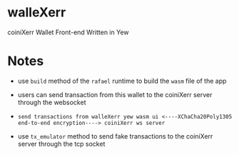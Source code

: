 

# walleXerr

coiniXerr Wallet Front-end Written in Yew 

# Notes

* use `build` method of the `rafael` runtime to build the `wasm` file of the app

* users can send transaction from this wallet to the coiniXerr server through the websocket

* `send transactions from walleXerr yew wasm ui <----XChaCha20Poly1305 end-to-end encryption----> coiniXerr ws server` 

* use `tx_emulator` method to send fake transactions to the coiniXerr server through the tcp socket


